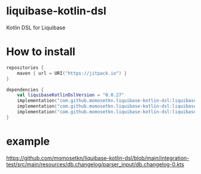 # liquibase-kotlin-dsl

Kotlin DSL for Liquibase

# How to install

```kotlin
repositories {
    maven { url = URI("https://jitpack.io") }
}

dependencies {
    val liquibaseKotlinDslVersion = "0.0.27"
    implementation("com.github.momosetkn.liquibase-kotlin-dsl:liquibase-kotlin-dsl:$liquibaseKotlinDslVersion")
    implementation("com.github.momosetkn.liquibase-kotlin-dsl:liquibase-kotlin-parser:$liquibaseKotlinDslVersion")
    implementation("com.github.momosetkn.liquibase-kotlin-dsl:liquibase-kotlin-serializer:$liquibaseKotlinDslVersion")
}
```

# example

https://github.com/momosetkn/liquibase-kotlin-dsl/blob/main/integration-test/src/main/resources/db.changelog/parser_input/db.changelog-0.kts
